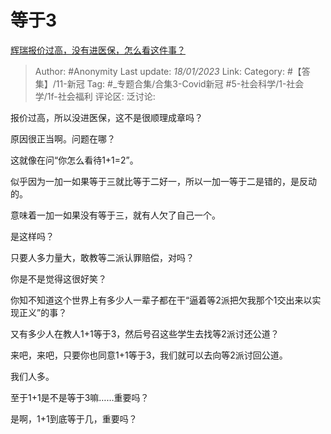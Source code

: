 # 等于3
[辉瑞报价过高，没有进医保，怎么看这件事？](https://afdian.net/p/8f4c6a9096c611eda2f152540025c377)

> Author: #Anonymity
> Last update: *18/01/2023*
> Link:
> Category: #【答集】/11-新冠
> Tag:  #_专题合集/合集3-Covid新冠 #5-社会科学/1-社会学/1f-社会福利 
> 评论区:
> 泛讨论:

报价过高，所以没进医保，这不是很顺理成章吗？

原因很正当啊。问题在哪？

这就像在问“你怎么看待1+1=2”。

似乎因为一加一如果等于三就比等于二好一，所以一加一等于二是错的，是反动的。

意味着一加一如果没有等于三，就有人欠了自己一个。

是这样吗？

只要人多力量大，敢教等二派认罪赔偿，对吗？

你是不是觉得这很好笑？

你知不知道这个世界上有多少人一辈子都在干“逼着等2派把欠我那个1交出来以实现正义”的事？

又有多少人在教人1+1等于3，然后号召这些学生去找等2派讨还公道？

来吧，来吧，只要你也同意1+1等于3，我们就可以去向等2派讨回公道。

我们人多。

至于1+1是不是等于3嘛……重要吗？

是啊，1+1到底等于几，重要吗？
